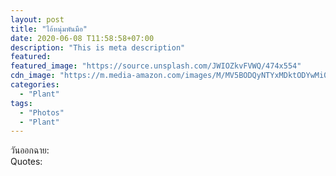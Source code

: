 ```yaml
---
layout: post
title: "ไอ้หนุ่มพันมือ"
date: 2020-06-08 T11:58:58+07:00
description: "This is meta description"
featured:
featured_image: "https://source.unsplash.com/JWIOZkvFVWQ/474x554"
cdn_image: "https://m.media-amazon.com/images/M/MV5BODQyNTYxMDktODYwMi00MWY4LWFiZWYtODRjOWVhYWJiMzY2XkEyXkFqcGdeQXVyMzU4Nzk4MDI@._V1_.jpg"
categories:
  - "Plant"
tags:
  - "Photos"
  - "Plant"
---
```

วันออกฉาย:  
Quotes:  
